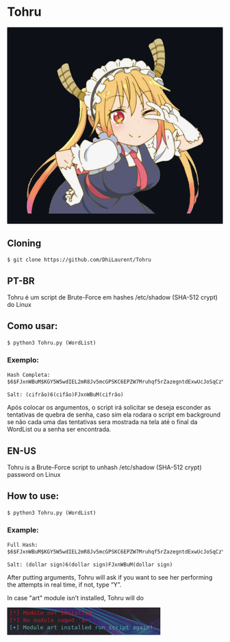# Tohru

![](/Tohruu.png?raw=true)

## Cloning

````
$ git clone https://github.com/DhiLaurent/Tohru
````

## PT-BR

Tohru é um script de Brute-Force em hashes /etc/shadow (SHA-512 crypt) do Linux 


## Como usar:

````
$ python3 Tohru.py (WordList)
````

### Exemplo:

````
Hash Completa: $6$FJxnWBuM$KGY5W5wdIEL2mR8Jv5mcGPSKC6EPZW7Mruhqf5rZazegntdExwUcJoSqCzYrifutf6QoSRsyO0YQWxTTQo4yP1
````

````
Salt: (cifrão)6(cifão)FJxnWBuM(cifrão)
````
Após colocar os argumentos, o script irá solicitar se deseja esconder as tentativas de quebra de senha, caso sim ela rodara o script em background se não cada uma das tentativas sera mostrada na tela até o final da WordList ou a senha ser encontrada.

## EN-US

Tohru is a Brute-Force script to unhash /etc/shadow (SHA-512 crypt) password on Linux

## How to use:

````
$ python3 Tohru.py (WordList)
````

### Example:

````
Full Hash: $6$FJxnWBuM$KGY5W5wdIEL2mR8Jv5mcGPSKC6EPZW7Mruhqf5rZazegntdExwUcJoSqCzYrifutf6QoSRsyO0YQWxTTQo4yP1
````

````
Salt: (dollar sign)6(dollar sign)FJxnWBuM(dollar sign)
````

After putting arguments, Tohru will ask if you want to see her performing the attempts in real time, if not, type “Y”.

In case "art" module isn't installed, Tohru will do

![](/module.png?raw=true)
